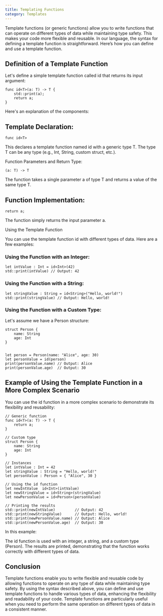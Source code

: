 ```yaml
---
title: Templating Functions
category: Templates
---
```


Template functions (or generic functions) allow you to write functions that can operate on different types of data while maintaining type safety. This makes your code more flexible and reusable. In our language, the syntax for defining a template function is straightforward. Here’s how you can define and use a template function.

## Definition of a Template Function

Let's define a simple template function called id that returns its input argument:

```glu
func id<T>(a: T) -> T {
    std::print(a);
    return a;
}
```

Here's an explanation of the components:

## Template Declaration:

```glu
func id<T>
```

This declares a template function named id with a generic type T. The type T can be any type (e.g., Int, String, custom struct, etc.).

Function Parameters and Return Type:

```glu
(a: T) -> T
```

The function takes a single parameter a of type T and returns a value of the same type T.

## Function Implementation:

```glu
return a;
````

The function simply returns the input parameter a.

Using the Template Function

You can use the template function id with different types of data. Here are a few examples:

### Using the Function with an Integer:

```glu
let intValue : Int = id<Int>(42)
std::print(intValue) // Output: 42
```

### Using the Function with a String:

```glu
let stringValue : String = id<String>("Hello, world!")
std::print(stringValue) // Output: Hello, world!
```

### Using the Function with a Custom Type:
Let's assume we have a Person structure:

```glu
struct Person {
    name: String
    age: Int
}


let person = Person(name: "Alice", age: 30)
let personValue = id(person)
print(personValue.name) // Output: Alice
print(personValue.age)  // Output: 30
```

## Example of Using the Template Function in a More Complex Scenario

You can use the id function in a more complex scenario to demonstrate its flexibility and reusability:

```glu
// Generic function
func id<T>(a: T) -> T {
    return a;
}

// Custom type
struct Person {
    name: String
    age: Int
}

// Instances
let intValue : Int = 42
let stringValue : String = "Hello, world!"
let personValue : Person = { "Alice", 30 }

// Using the id function
let newIntValue  id<Int>(intValue)
let newStringValue = id<String>(stringValue)
let newPersonValue = id<Person>(personValue)

// Printing the results
std::print(newIntValue)         // Output: 42
std::print(newStringValue)      // Output: Hello, world!
std::print(newPersonValue.name) // Output: Alice
std::print(newPersonValue.age)  // Output: 30
```

In this example:

The id function is used with an integer, a string, and a custom type (Person).
The results are printed, demonstrating that the function works correctly with different types of data.

## Conclusion

Template functions enable you to write flexible and reusable code by allowing functions to operate on any type of data while maintaining type safety. By using the syntax described above, you can define and use template functions to handle various types of data, enhancing the flexibility and readability of your code. Template functions are particularly useful when you need to perform the same operation on different types of data in a consistent manner.
